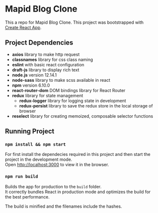 # Mapid Blog Clone
This a repo for Mapid Blog Clone. This project was bootstrapped with [Create React App](https://github.com/facebook/create-react-app).

## Project Dependencies
- **axios** library to make http request
- **classnames** library for css class naming
- **eslint** with basic react configuration
- **draft-js** library to display rich text 
- **node.js** version 12.14.1
- **node-sass** library to make scss available in react
- **npm** version 6.10.0
- **react-router-dom** DOM bindings library for React Router
- **redux** library for state management
    - **redux-logger** library for logging state in development
    - **redux-persist** library to save the redux store in the local storage of browser
- **reselect** library for creating memoized, composable selector functions

## Running Project

### `npm install && npm start` 

For first install the dependecies required in this project and then start the project in the development mode. <br />
Open [http://localhost:3000](http://localhost:3000) to view it in the browser.

### `npm run build`

Builds the app for production to the `build` folder.<br />
It correctly bundles React in production mode and optimizes the build for the best performance.

The build is minified and the filenames include the hashes.<br />

